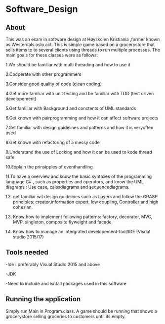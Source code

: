 # Software_Design

## About
This was an exam in software design at Høyskolen Kristiania ,former known as Westerdals oslo act.
This is simple game based on a grocerystore that sells items to to several clients using threads to run multiple processes. 
The main goals for these classes were as follows:

1.We should be familiar with multi threading and how to use it

2.Cooperate with other programmers 

3.Consider good quality of code (clean coding)

4.Get more familiar with unit testing and be familiar with TDD (test driven developement)

5.Get familiar with Background and conctents of UML standards

6.Get known with pairprogramming and how it can affect software projects

7.Get familiar with design guidelines and patterns and how it is veryoften used

8.Get known with refactoring of a messy code

9.Understand the use of Locking and how it can be used to kode thread safe

10.Explain the prinsipples of eventhandling

11.To have a overview  and know the basic syntaxes of the programming language C# , such as properties and operators, and know the
   UML diagrams : Use case, calssdiagrams and sequencediagrams.

12. get familiar wit design guidelines such as Layers and follow the GRASP principles: creator,information expert, low coupling,
    Controller and high cohesian. 

13. Know how to implement following patterns: factory, decorator, MVC, MVP, singleton, composite flyweight and facade

14. Know how to manage an intergrated developement-tool/IDE  (Visual studio 2015/17)  


## Tools needed 
-Ide :  preferably Visual Studio 2015 and above

-JDK

-Need to include and isntall packages used in this software

## Running the application

Simply run Main in  Program.class.
A game should be running that shows a grocerystore selling groceries to customers until its empty.
